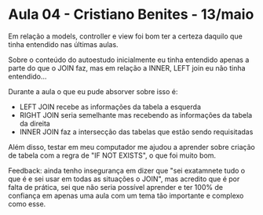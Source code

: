 # Aula 04 - Cristiano Benites - 13/maio

Em relação a models, controller e view foi bom ter a certeza daquilo que tinha entendido nas últimas aulas.

Sobre o conteúdo do autoestudo inicialmente eu tinha entendido apenas a parte do que o JOIN faz, mas em relação a INNER, LEFT join eu não tinha entendido...

Durante a aula o que eu pude absorver sobre isso é:
- LEFT JOIN recebe as informações da tabela a esquerda
- RIGHT JOIN seria semelhante mas recebendo as informações da tabela da direita
- INNER JOIN faz a intersecção das tabelas que estão sendo requisitadas

Além disso, testar em meu computador me ajudou a aprender sobre criação de tabela com a regra de "IF NOT EXISTS", o que foi muito bom. 

Feedback: ainda tenho insegurança em dizer que "sei exatamnete tudo o que é e sei usar em todas as situações o JOIN", mas acredito que é por falta de prática, sei que não seria possível aprender e ter 100% de confiança em apenas uma aula com um tema tão importante e complexo como esse.
